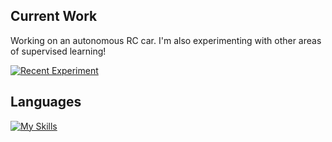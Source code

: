 
<!--<div align="left">
   <img src="https://github-readme-stats.vercel.app/api/top-langs/?username=pearl-natalia&layout=compact&card_width=333&theme=rose_pine&size_weight=0.4&count_weight=0.6" alt="Top Languages">
</div>-->

<!-- Source for widgets: https://github.com/tandpfun/skill-icons?tab=readme-ov-file#icons-list -->

## Current Work
Working on an<a href="https://github.com/pearl-natalia/RC-Car" style="text-decoration:none;"> autonomous RC car</a>. I'm also experimenting with other areas of supervised learning! 

[![Recent Experiment](https://img.shields.io/badge/Recent%20Experiment-grey?style=for-the-badge&logo=github)](https://github.com/pearl-natalia/Mathematical-OCR/blob/main/README.md)

## Languages
[![My Skills](https://skillicons.dev/icons?i=html,css,js,java,php,python,c,cpp,mysql)](https://skillicons.dev)


<!--## Developer Tools
[![My Skills](https://skillicons.dev/icons?i=vscode,androidstudio,aws,bootstrap,docker,django,flask,git,mysql,sqlite,opencv,tensorflow,wordpress,vercel)](https://skillicons.dev) -->




